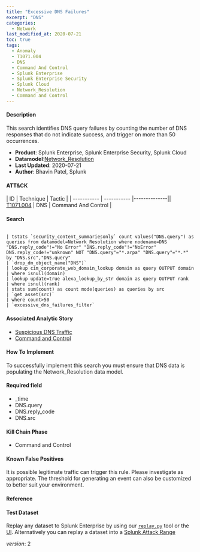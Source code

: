 ```yaml
---
title: "Excessive DNS Failures"
excerpt: "DNS"
categories:
  - Network
last_modified_at: 2020-07-21
toc: true
tags:
  - Anomaly
  - T1071.004
  - DNS
  - Command And Control
  - Splunk Enterprise
  - Splunk Enterprise Security
  - Splunk Cloud
  - Network_Resolution
  - Command and Control
---
```


#### Description

This search identifies DNS query failures by counting the number of DNS responses that do not indicate success, and trigger on more than 50 occurrences.

- **Product**: Splunk Enterprise, Splunk Enterprise Security, Splunk Cloud
- **Datamodel**:[Network_Resolution](https://docs.splunk.com/Documentation/CIM/latest/User/NetworkResolution)
- **Last Updated**: 2020-07-21
- **Author**: Bhavin Patel, Splunk


#### ATT&CK

| ID          | Technique   | Tactic       |
| ----------- | ----------- |--------------|| [T1071.004](https://attack.mitre.org/techniques/T1071/004/) | DNS | Command And Control |


#### Search

```

| tstats `security_content_summariesonly` count values("DNS.query") as queries from datamodel=Network_Resolution where nodename=DNS "DNS.reply_code"!="No Error" "DNS.reply_code"!="NoError" DNS.reply_code!="unknown" NOT "DNS.query"="*.arpa" "DNS.query"="*.*" by "DNS.src","DNS.query"
| `drop_dm_object_name("DNS")`
| lookup cim_corporate_web_domain_lookup domain as query OUTPUT domain
| where isnull(domain)
| lookup update=true alexa_lookup_by_str domain as query OUTPUT rank
| where isnull(rank)
| stats sum(count) as count mode(queries) as queries by src
| `get_asset(src)`
| where count>50 
| `excessive_dns_failures_filter`
```

#### Associated Analytic Story
* [Suspicious DNS Traffic](_stories/suspicious_dns_traffic)
* [Command and Control](_stories/command_and_control)


#### How To Implement
To successfully implement this search you must ensure that DNS data is populating the Network_Resolution data model.

#### Required field
* _time
* DNS.query
* DNS.reply_code
* DNS.src


#### Kill Chain Phase
* Command and Control


#### Known False Positives
It is possible legitimate traffic can trigger this rule. Please investigate as appropriate. The threshold for generating an event can also be customized to better suit your environment.




#### Reference


#### Test Dataset
Replay any dataset to Splunk Enterprise by using our [`replay.py`](https://github.com/splunk/attack_data#using-replaypy) tool or the [UI](https://github.com/splunk/attack_data#using-ui).
Alternatively you can replay a dataset into a [Splunk Attack Range](https://github.com/splunk/attack_range#replay-dumps-into-attack-range-splunk-server)



_version_: 2